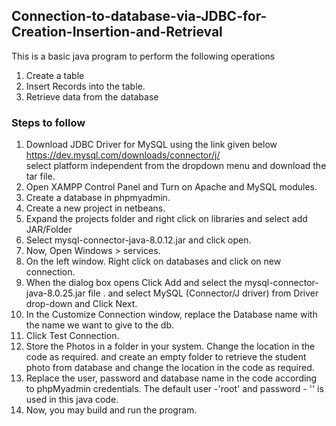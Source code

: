## Connection-to-database-via-JDBC-for-Creation-Insertion-and-Retrieval
This is a basic java program to perform the following operations
1. Create a table
2. Insert Records into the table.
3. Retrieve data from the database

### Steps to follow

1. Download JDBC Driver for MySQL using the link given below <br/>
https://dev.mysql.com/downloads/connector/j/ <br/>
select platform independent from the dropdown menu and download the tar file.
2. Open XAMPP Control Panel and Turn on Apache and MySQL modules.
3. Create a database in phpmyadmin.
4. Create a new project in netbeans.
5. Expand the projects folder and right click on libraries and select add JAR/Folder
6. Select mysql-connector-java-8.0.12.jar and click open.
7. Now, Open Windows > services.
8. On the left window. Right click on databases and click on new connection.
9. When the dialog box opens Click Add and select the mysql-connector-java-8.0.25.jar file . and select MySQL (Connector/J driver) from Driver drop-down and Click Next.
10. In the Customize Connection window, replace the Database name with the name we want to give to the db.
11. Click Test Connection.
12. Store the Photos in a folder in your system. Change the location in the code as required. and create an empty folder to retrieve the student photo from database and change the location in the code as required.
13. Replace the user, password and database name in the code according to phpMyadmin credentials. The default user -'root' and password - '' is used in this java code.
14. Now, you may build and run the program.


